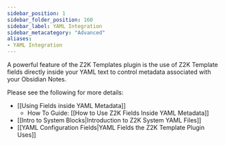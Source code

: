 ```yaml
---
sidebar_position: 1
sidebar_folder_position: 160
sidebar_label: YAML Integration
sidebar_metacategory: "Advanced"
aliases:
- YAML Integration
---
```


A powerful feature of the Z2K Templates plugin is the use of Z2K Template fields directly inside your YAML text to control metadata associated with your Obsidian Notes.

Please see the following for more details:
- [[Using Fields inside YAML Metadata]] 
	- How To Guide: [[How to Use Z2K Fields Inside YAML Metadata]]
- [[Intro to System Blocks|Introduction to Z2K System YAML Files]]
- [[YAML Configuration Fields|YAML Fields the Z2K Template Plugin Uses]]

